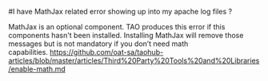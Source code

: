 <!--
authors: [Patrick Plichart]
created_at: 2016-03-03
-->

#I have MathJax related error showing up into my apache log files ? 

MathJax is an optional component. TAO produces this error if this components hasn't been installed. Installing MathJax will remove those messages but is not mandatory if you don’t need math capabilities. https://github.com/oat-sa/taohub-articles/blob/master/articles/Third%20Party%20Tools%20and%20Libraries/enable-math.md
